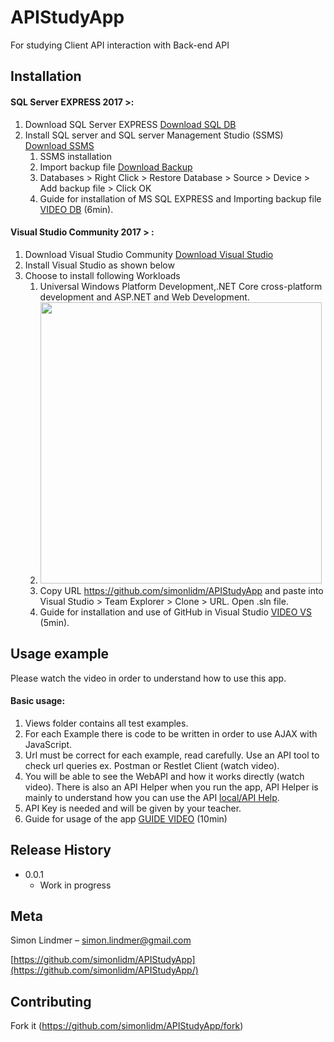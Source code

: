 # APIStudyApp

For studying Client API interaction with Back-end API


## Installation

<h4>SQL Server EXPRESS 2017 >:</h4>

1. Download SQL Server EXPRESS [Download SQL DB]
2. Install SQL server and SQL server Management Studio (SSMS) [Download SSMS]
   1. SSMS installation 
   2. Import backup file [Download Backup]
   3. Databases > Right Click > Restore Database > Source > Device > Add backup file > Click OK
   4. Guide for installation of MS SQL EXPRESS and Importing backup file [VIDEO DB] (6min).
  

<h4>Visual Studio Community 2017 > :</h4>

1. Download Visual Studio Community [Download Visual Studio]
2. Install Visual Studio as shown below
3. Choose to install following Workloads 
   1. Universal Windows Platform Development,.NET Core cross-platform development and ASP.NET and Web Development.
   2. <img src="https://docs.microsoft.com/en-us/visualstudio/install/media/install-visual-studio-enterprise.png" width="450"/>
   3. Copy URL https://github.com/simonlidm/APIStudyApp and paste into Visual Studio > Team Explorer > Clone > URL. Open .sln file.
   4. Guide for installation and use of GitHub in Visual Studio [VIDEO VS] (5min).

## Usage example

Please watch the video in order to understand how to use this app.

<h4>Basic usage:</h4>

   1. Views folder contains all test examples.
   2. For each Example there is code to be written in order to use AJAX with JavaScript.
   3. Url must be correct for each example, read carefully. Use an API tool to check url queries ex. Postman or Restlet Client (watch video).
   4. You will be able to see the WebAPI and how it works directly (watch video). There is also an API Helper when you run the app, API Helper is mainly to understand how you can use the API [local/API Help].
   5. API Key is needed and will be given by your teacher.
   6. Guide for usage of the app [GUIDE VIDEO] (10min)


## Release History

* 0.0.1
    * Work in progress

## Meta

Simon Lindmer – simon.lindmer@gmail.com

[https://github.com/simonlidm/APIStudyApp](https://github.com/simonlidm/APIStudyApp/)

## Contributing

Fork it (<https://github.com/simonlidm/APIStudyApp/fork>)

<!-- Markdown link & img dfn's -->
[Download SQL DB]: https://www.microsoft.com/sv-se/sql-server/sql-server-editions-express
[Download SSMS]:https://docs.microsoft.com/en-us/sql/ssms/download-sql-server-management-studio-ssms
[Download Backup]: https://drive.google.com/drive/u/2/folders/14tWMANiO6FDZqfdaI11_opjOLFYwkShg
[VIDEO DB]: https://youtu.be/PXLaP4mn8vU

[Download Visual Studio]:https://www.visualstudio.com/downloads/
[VIDEO VS]: https://youtu.be/VIRY50_sUVs

[local/API Help]:http://localhost:62818/Help
[GUIDE VIDEO]:https://youtu.be/DUiPad5BuaI
